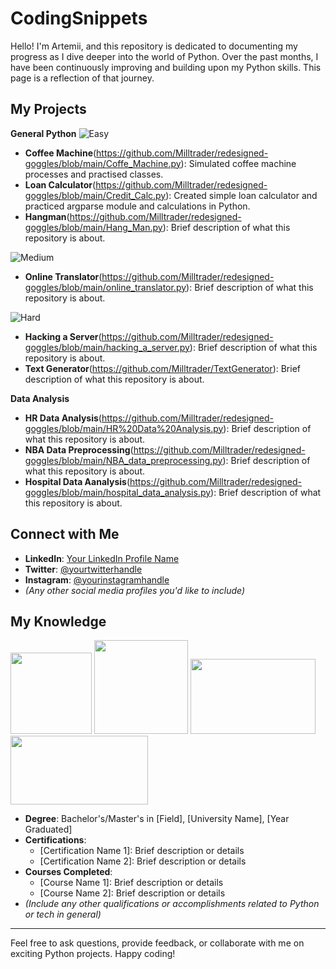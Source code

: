 # CodingSnippets

Hello! I'm Artemii, and this repository is dedicated to documenting my progress as I dive deeper into the world of Python. Over the past months, I have been continuously improving and building upon my Python skills. This page is a reflection of that journey.

## My Projects
  
 **General Python** 
  ![Easy](https://img.shields.io/badge/-Easy-brightgreen?style=flat)
- **Coffee Machine**(https://github.com/Milltrader/redesigned-goggles/blob/main/Coffe_Machine.py): Simulated coffee machine processes and practised classes.
- **Loan Calculator**(https://github.com/Milltrader/redesigned-goggles/blob/main/Credit_Calc.py): Created simple loan calculator and practiced argparse module and calculations in Python.
- **Hangman**(https://github.com/Milltrader/redesigned-goggles/blob/main/Hang_Man.py): Brief description of what this repository is about.

![Medium](https://img.shields.io/badge/-Medium-yellow?style=flat)
- **Online Translator**(https://github.com/Milltrader/redesigned-goggles/blob/main/online_translator.py): Brief description of what this repository is about.

![Hard](https://img.shields.io/badge/-Hard-orange?style=flat)
- **Hacking a Server**(https://github.com/Milltrader/redesigned-goggles/blob/main/hacking_a_server.py): Brief description of what this repository is about.
- **Text Generator**(https://github.com/Milltrader/TextGenerator): Brief description of what this repository is about.

 **Data Analysis** 
- **HR Data Analysis**(https://github.com/Milltrader/redesigned-goggles/blob/main/HR%20Data%20Analysis.py): Brief description of what this repository is about.
- **NBA Data Preprocessing**(https://github.com/Milltrader/redesigned-goggles/blob/main/NBA_data_preprocessing.py): Brief description of what this repository is about.
- **Hospital Data Aanalysis**(https://github.com/Milltrader/redesigned-goggles/blob/main/hospital_data_analysis.py): Brief description of what this repository is about.

## Connect with Me
- **LinkedIn**: [Your LinkedIn Profile Name](YOUR_LINKEDIN_PROFILE_URL)
- **Twitter**: [@yourtwitterhandle](YOUR_TWITTER_PROFILE_URL)
- **Instagram**: [@yourinstagramhandle](YOUR_INSTAGRAM_PROFILE_URL)
- *(Any other social media profiles you'd like to include)*

## My Knowledge 
<img src="https://github.com/Milltrader/CodingSnippets/assets/136706246/31492d3e-159e-4044-ace4-850786204264" width="130" height="130">
<img src="https://github.com/Milltrader/CodingSnippets/assets/136706246/5b59f741-e407-4216-b83c-1a1e3719f0e9" width="150" height="150">
<img src="https://github.com/Milltrader/CodingSnippets/assets/136706246/46140334-88d3-47ae-a3db-7c60e4fe7f27" width="200" height="120">
<img src="https://github.com/Milltrader/CodingSnippets/assets/136706246/c7725fb8-cee2-429f-9aa9-813c1575da51" width="220" height="110">

- **Degree**: Bachelor's/Master's in [Field], [University Name], [Year Graduated]
- **Certifications**:
  - [Certification Name 1]: Brief description or details
  - [Certification Name 2]: Brief description or details
- **Courses Completed**:
  - [Course Name 1]: Brief description or details
  - [Course Name 2]: Brief description or details
- *(Include any other qualifications or accomplishments related to Python or tech in general)*

---

Feel free to ask questions, provide feedback, or collaborate with me on exciting Python projects. Happy coding!
